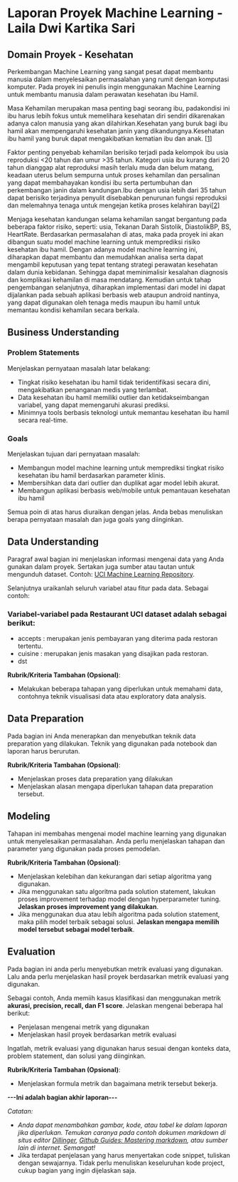 # Laporan Proyek Machine Learning - Laila Dwi Kartika Sari 

## Domain Proyek -  Kesehatan

Perkembangan Machine Learning yang sangat pesat dapat membantu manusia dalam menyelesaikan permasalahan yang rumit dengan komputasi komputer. Pada proyek ini penulis ingin menggunakan Machine Learning untuk membantu manusia dalam perawatan kesehatan ibu Hamil.

Masa  Kehamilan  merupakan  masa  penting bagi seorang ibu, padakondisi ini ibu harus lebih fokus untuk memelihara  kesehatan diri sendiri dikarenakan adanya calon manusia yang  akan dilahirkan.Kesehatan yang     buruk bagi ibu hamil akan mempengaruhi kesehatan janin yang dikandungnya.Kesehatan ibu hamil yang buruk  dapat  mengakibatkan kematian ibu dan anak. [[1](https://ejournal.bsi.ac.id/ejurnal/index.php/swabumi/article/view/15270/pdf)]

Faktor penting penyebab kehamilan berisiko terjadi pada kelompok ibu usia reproduksi <20 tahun dan umur >35 tahun. Kategori usia ibu kurang dari 20 tahun dianggap alat reproduksi masih terlalu muda dan belum matang, keadaan uterus belum sempurna untuk proses kehamilan dan persalinan yang dapat membahayakan kondisi ibu serta pertumbuhan dan perkembangan janin dalam kandungan.Ibu dengan usia lebih dari 35 tahun dapat berisiko terjadinya penyulit disebabkan penurunan fungsi reproduksi dan melemahnya tenaga untuk mengejan ketika proses kelahiran bayi[[2](https://jik.stikesalifah.ac.id/index.php/jurnalkes/article/view/708/pdf)]

Menjaga kesehatan kandungan selama kehamilan sangat bergantung pada beberapa faktor risiko, seperti: usia, Tekanan Darah Sistolik, DiastolikBP, BS, HeartRate. Berdasarkan permasalahan di atas, maka pada proyek ini akan dibangun suatu model machine learning untuk memprediksi risiko kesehatan ibu hamil. Dengan adanya model machine learning ini, diharapkan dapat membantu dan memudahkan analisa serta dapat mengambil keputusan yang tepat tentang strategi perawatan kesehatan dalam dunia kebidanan. Sehingga dapat meminimalisir kesalahan diagnosis dan komplikasi kehamilan di masa mendatang. Kemudian untuk tahap pengembangan selanjutnya, diharapkan implementasi dari model ini dapat dijalankan pada sebuah aplikasi berbasis web ataupun android nantinya, yang dapat digunakan oleh tenaga medis maupun ibu hamil untuk memantau kondisi kehamilan secara berkala.

## Business Understanding

### Problem Statements

Menjelaskan pernyataan masalah latar belakang:
- Tingkat risiko kesehatan ibu hamil tidak teridentifikasi secara dini, mengakibatkan penanganan medis yang terlambat.
- Data kesehatan ibu hamil memiliki outlier dan ketidakseimbangan variabel, yang dapat memengaruhi akurasi prediksi.
- Minimnya tools berbasis teknologi untuk memantau kesehatan ibu hamil secara real-time.

### Goals

Menjelaskan tujuan dari pernyataan masalah:
- Membangun model machine learning untuk memprediksi tingkat risiko kesehatan ibu hamil berdasarkan parameter klinis.
- Membersihkan data dari outlier dan duplikat agar model lebih akurat.
- Membangun aplikasi berbasis web/mobile untuk pemantauan kesehatan ibu hamil

Semua poin di atas harus diuraikan dengan jelas. Anda bebas menuliskan berapa pernyataan masalah dan juga goals yang diinginkan.

## Data Understanding
Paragraf awal bagian ini menjelaskan informasi mengenai data yang Anda gunakan dalam proyek. Sertakan juga sumber atau tautan untuk mengunduh dataset. Contoh: [UCI Machine Learning Repository](https://archive.ics.uci.edu/ml/datasets/Restaurant+%26+consumer+data).

Selanjutnya uraikanlah seluruh variabel atau fitur pada data. Sebagai contoh:  

### Variabel-variabel pada Restaurant UCI dataset adalah sebagai berikut:
- accepts : merupakan jenis pembayaran yang diterima pada restoran tertentu.
- cuisine : merupakan jenis masakan yang disajikan pada restoran.
- dst

**Rubrik/Kriteria Tambahan (Opsional)**:
- Melakukan beberapa tahapan yang diperlukan untuk memahami data, contohnya teknik visualisasi data atau exploratory data analysis.

## Data Preparation
Pada bagian ini Anda menerapkan dan menyebutkan teknik data preparation yang dilakukan. Teknik yang digunakan pada notebook dan laporan harus berurutan.

**Rubrik/Kriteria Tambahan (Opsional)**: 
- Menjelaskan proses data preparation yang dilakukan
- Menjelaskan alasan mengapa diperlukan tahapan data preparation tersebut.

## Modeling
Tahapan ini membahas mengenai model machine learning yang digunakan untuk menyelesaikan permasalahan. Anda perlu menjelaskan tahapan dan parameter yang digunakan pada proses pemodelan.

**Rubrik/Kriteria Tambahan (Opsional)**: 
- Menjelaskan kelebihan dan kekurangan dari setiap algoritma yang digunakan.
- Jika menggunakan satu algoritma pada solution statement, lakukan proses improvement terhadap model dengan hyperparameter tuning. **Jelaskan proses improvement yang dilakukan**.
- Jika menggunakan dua atau lebih algoritma pada solution statement, maka pilih model terbaik sebagai solusi. **Jelaskan mengapa memilih model tersebut sebagai model terbaik**.

## Evaluation
Pada bagian ini anda perlu menyebutkan metrik evaluasi yang digunakan. Lalu anda perlu menjelaskan hasil proyek berdasarkan metrik evaluasi yang digunakan.

Sebagai contoh, Anda memiih kasus klasifikasi dan menggunakan metrik **akurasi, precision, recall, dan F1 score**. Jelaskan mengenai beberapa hal berikut:
- Penjelasan mengenai metrik yang digunakan
- Menjelaskan hasil proyek berdasarkan metrik evaluasi

Ingatlah, metrik evaluasi yang digunakan harus sesuai dengan konteks data, problem statement, dan solusi yang diinginkan.

**Rubrik/Kriteria Tambahan (Opsional)**: 
- Menjelaskan formula metrik dan bagaimana metrik tersebut bekerja.

**---Ini adalah bagian akhir laporan---**

_Catatan:_
- _Anda dapat menambahkan gambar, kode, atau tabel ke dalam laporan jika diperlukan. Temukan caranya pada contoh dokumen markdown di situs editor [Dillinger](https://dillinger.io/), [Github Guides: Mastering markdown](https://guides.github.com/features/mastering-markdown/), atau sumber lain di internet. Semangat!_
- Jika terdapat penjelasan yang harus menyertakan code snippet, tuliskan dengan sewajarnya. Tidak perlu menuliskan keseluruhan kode project, cukup bagian yang ingin dijelaskan saja.

